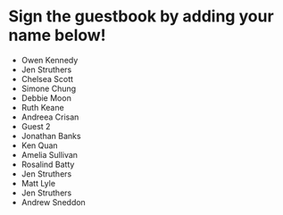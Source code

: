 
# Sign the guestbook by adding your name below!

- Owen Kennedy
- Jen Struthers
- Chelsea Scott
- Simone Chung
- Debbie Moon
- Ruth Keane
- Andreea Crisan
- Guest 2
- Jonathan Banks
- Ken Quan
- Amelia Sullivan
- Rosalind Batty
- Jen Struthers
- Matt Lyle
- Jen Struthers
- Andrew Sneddon
